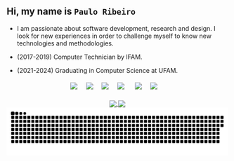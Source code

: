 
## Hi, my name is `Paulo Ribeiro`

- I am passionate about software development, research and design. I look for new experiences in order to challenge myself to know new technologies and methodologies.

- (2017-2019) Computer Technician by IFAM.

- (2021-2024) Graduating in Computer Science at UFAM.

####

<div align="center">
<img src="https://cdn.jsdelivr.net/gh/devicons/devicon@latest/icons/react/react-original.svg" width="35px">&nbsp;&nbsp;&nbsp;&nbsp;
<img src="https://cdn.jsdelivr.net/gh/devicons/devicon@latest/icons/c/c-original.svg" width="35px">&nbsp;&nbsp;&nbsp;&nbsp;
<img src="https://cdn.jsdelivr.net/gh/devicons/devicon@latest/icons/python/python-original.svg" width="35px">&nbsp;&nbsp;&nbsp;&nbsp;
<img src="https://cdn.jsdelivr.net/gh/devicons/devicon@latest/icons/git/git-original.svg" width="35px">&nbsp;&nbsp;&nbsp;&nbsp;&nbsp;
<img src="https://cdn.jsdelivr.net/gh/devicons/devicon@latest/icons/kotlin/kotlin-original.svg" width="35px">&nbsp;&nbsp;&nbsp;&nbsp;
<img src="https://cdn.jsdelivr.net/gh/devicons/devicon@latest/icons/flutter/flutter-original.svg" width="35px">&nbsp;&nbsp;&nbsp;&nbsp;
</div>

####

<p align="center">
<a href="https://github.com/Pepyn0/github-readme-stats">
  <img width="auto" height=170 align="center" src="https://github-readme-stats.vercel.app/api?username=ribeiro-paulo&count_private=true&show_icons=true&theme=github_dark" />
</a>
<a href="https://github.com/Pepyn0/github-readme-stats">
  <img width="auto" height=170 align="center" src="https://github-readme-stats.vercel.app/api/top-langs/?username=ribeiro-paulo&theme=github_dark&layout=compact" />
</a>
  <img src="https://github.com/Pepyn0/Pepyn0/raw/output/github-contribution-grid-snake.svg" alt="snake"></center>
</p>



<!--
**ribeiro-paulo/ribeiro-paulo** is a ✨ _special_ ✨ repository because its `README.md` (this file) appears on your GitHub profile.

Here are some ideas to get you started:

- 🔭 I’m currently working on ...
- 🌱 I’m currently learning ...
- 👯 I’m looking to collaborate on ...
- 🤔 I’m looking for help with ...
- 💬 Ask me about ...
- 📫 How to reach me: ...
- 😄 Pronouns: ...
- ⚡ Fun fact: ...
-->
